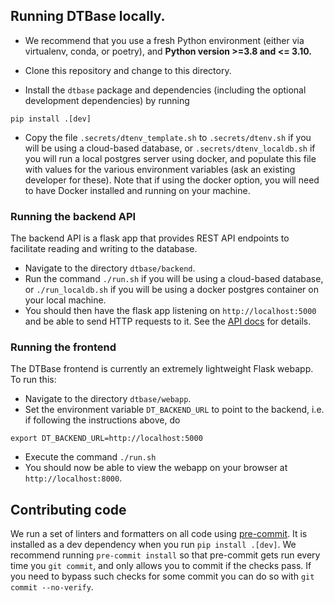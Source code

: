 ## Running DTBase locally.

* We recommend that you use a fresh Python environment (either via virtualenv, conda, or poetry), and **Python version >=3.8 and <= 3.10.**

* Clone this repository and change to this directory.
* Install the `dtbase` package and dependencies (including the optional development dependencies) by running
```
pip install .[dev]
```
* Copy the file `.secrets/dtenv_template.sh` to `.secrets/dtenv.sh` if you will be using a cloud-based database, or `.secrets/dtenv_localdb.sh` if you will run a local postgres server using docker, and populate this file with values for the various environment variables (ask an existing developer for these).   Note that if using the docker option, you will need to have Docker installed and running on your machine.

### Running the backend API

The backend API is a flask app that provides REST API endpoints to facilitate reading and writing to the database.
* Navigate to the directory `dtbase/backend`.
* Run the command `./run.sh` if you will be using a cloud-based database, or `./run_localdb.sh` if you will be using a docker postgres container on your local machine.
* You should then have the flask app listening on `http://localhost:5000` and be able to send HTTP requests to it.  See the [API docs](dtbase/backend/README.md) for details.

### Running the frontend

The DTBase frontend is currently an extremely lightweight Flask webapp.   To run this:
* Navigate to the directory `dtbase/webapp`.
* Set the environment variable `DT_BACKEND_URL` to point to the backend, i.e. if following the instructions above, do
```
export DT_BACKEND_URL=http://localhost:5000
```
* Execute the command `./run.sh`
* You should now be able to view the webapp on your browser at `http://localhost:8000`.

## Contributing code

We run a set of linters and formatters on all code using [pre-commit](https://pre-commit.com/).
It is installed as a dev dependency when you run `pip install .[dev]`.
We recommend running `pre-commit install` so that pre-commit gets run every time you `git commit`, and only allows you to commit if the checks pass.
If you need to bypass such checks for some commit you can do so with `git commit --no-verify`.

